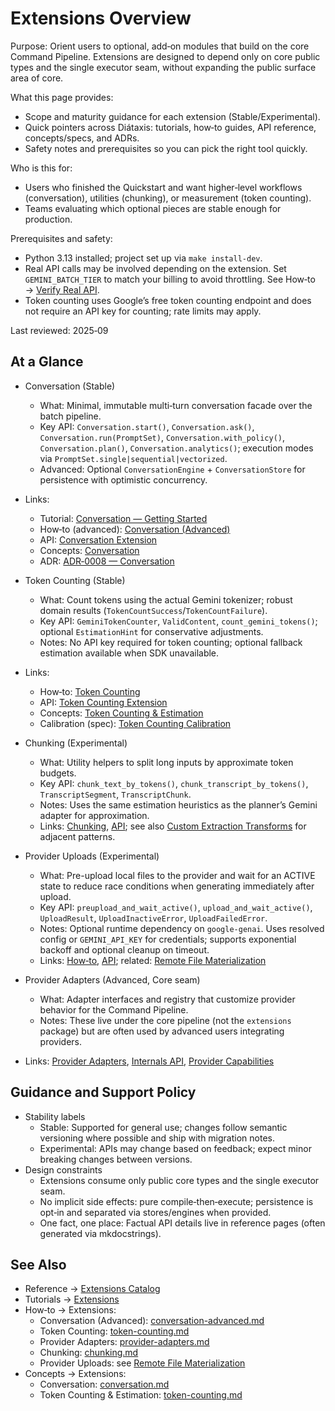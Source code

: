 # Extensions Overview

Purpose: Orient users to optional, add‑on modules that build on the core Command Pipeline. Extensions are designed to depend only on core public types and the single executor seam, without expanding the public surface area of core.

What this page provides:

- Scope and maturity guidance for each extension (Stable/Experimental).
- Quick pointers across Diátaxis: tutorials, how‑to guides, API reference, concepts/specs, and ADRs.
- Safety notes and prerequisites so you can pick the right tool quickly.

Who is this for:

- Users who finished the Quickstart and want higher‑level workflows (conversation), utilities (chunking), or measurement (token counting).
- Teams evaluating which optional pieces are stable enough for production.

Prerequisites and safety:

- Python 3.13 installed; project set up via `make install-dev`.
- Real API calls may be involved depending on the extension. Set `GEMINI_BATCH_TIER` to match your billing to avoid throttling. See How‑to → [Verify Real API](../how-to/verify-real-api.md).
- Token counting uses Google’s free token counting endpoint and does not require an API key for counting; rate limits may apply.

Last reviewed: 2025‑09

## At a Glance

- Conversation (Stable)
  - What: Minimal, immutable multi‑turn conversation facade over the batch pipeline.
  - Key API: `Conversation.start()`, `Conversation.ask()`, `Conversation.run(PromptSet)`, `Conversation.with_policy()`, `Conversation.plan()`, `Conversation.analytics()`; execution modes via `PromptSet.single|sequential|vectorized`.
  - Advanced: Optional `ConversationEngine` + `ConversationStore` for persistence with optimistic concurrency.
- Links:
  - Tutorial: [Conversation — Getting Started](../tutorials/extensions/conversation-getting-started.md)
  - How‑to (advanced): [Conversation (Advanced)](../how-to/conversation-advanced.md)
  - API: [Conversation Extension](../reference/api/extensions/conversation.md)
  - Concepts: [Conversation](../explanation/concepts/conversation.md)
  - ADR: [ADR‑0008 — Conversation](../explanation/decisions/ADR-0008-conversation.md)

- Token Counting (Stable)
  - What: Count tokens using the actual Gemini tokenizer; robust domain results (`TokenCountSuccess`/`TokenCountFailure`).
  - Key API: `GeminiTokenCounter`, `ValidContent`, `count_gemini_tokens()`; optional `EstimationHint` for conservative adjustments.
  - Notes: No API key required for token counting; optional fallback estimation available when SDK unavailable.
- Links:
  - How‑to: [Token Counting](../how-to/token-counting.md)
  - API: [Token Counting Extension](../reference/api/extensions/token-counting.md)
  - Concepts: [Token Counting & Estimation](../explanation/concepts/token-counting.md)
  - Calibration (spec): [Token Counting Calibration](../explanation/deep-dives/token-counting-calibration.md)

- Chunking (Experimental)
  - What: Utility helpers to split long inputs by approximate token budgets.
  - Key API: `chunk_text_by_tokens()`, `chunk_transcript_by_tokens()`, `TranscriptSegment`, `TranscriptChunk`.
  - Notes: Uses the same estimation heuristics as the planner’s Gemini adapter for approximation.
  - Links: [Chunking](../how-to/chunking.md), [API](../reference/api/extensions/chunking.md); see also [Custom Extraction Transforms](../how-to/custom-transforms.md) for adjacent patterns.

- Provider Uploads (Experimental)
  - What: Pre-upload local files to the provider and wait for an ACTIVE state to reduce race conditions when generating immediately after upload.
  - Key API: `preupload_and_wait_active()`, `upload_and_wait_active()`, `UploadResult`, `UploadInactiveError`, `UploadFailedError`.
  - Notes: Optional runtime dependency on `google-genai`. Uses resolved config or `GEMINI_API_KEY` for credentials; supports exponential backoff and optional cleanup on timeout.
  - Links: [How‑to](../how-to/provider-uploads.md), [API](../reference/api/extensions/provider-uploads.md); related: [Remote File Materialization](../how-to/remote-file-materialization.md)

- Provider Adapters (Advanced, Core seam)
  - What: Adapter interfaces and registry that customize provider behavior for the Command Pipeline.
  - Notes: These live under the core pipeline (not the `extensions` package) but are often used by advanced users integrating providers.
- Links: [Provider Adapters](../how-to/provider-adapters.md), [Internals API](../reference/internals/provider-adapters.md), [Provider Capabilities](../explanation/concepts/provider-capabilities.md)

## Guidance and Support Policy

- Stability labels
  - Stable: Supported for general use; changes follow semantic versioning where possible and ship with migration notes.
  - Experimental: APIs may change based on feedback; expect minor breaking changes between versions.
- Design constraints
  - Extensions consume only public core types and the single executor seam.
  - No implicit side effects: pure compile‑then‑execute; persistence is opt‑in and separated via stores/engines when provided.
  - One fact, one place: Factual API details live in reference pages (often generated via mkdocstrings).

## See Also

- Reference → [Extensions Catalog](../reference/extensions/catalog.md)
- Tutorials → [Extensions](../tutorials/extensions/index.md)
- How‑to → Extensions:
  - Conversation (Advanced): [conversation-advanced.md](../how-to/conversation-advanced.md)
  - Token Counting: [token-counting.md](../how-to/token-counting.md)
  - Provider Adapters: [provider-adapters.md](../how-to/provider-adapters.md)
  - Chunking: [chunking.md](../how-to/chunking.md)
  - Provider Uploads: see [Remote File Materialization](../how-to/remote-file-materialization.md)
- Concepts → Extensions:
  - Conversation: [conversation.md](../explanation/concepts/conversation.md)
  - Token Counting & Estimation: [token-counting.md](../explanation/concepts/token-counting.md)
